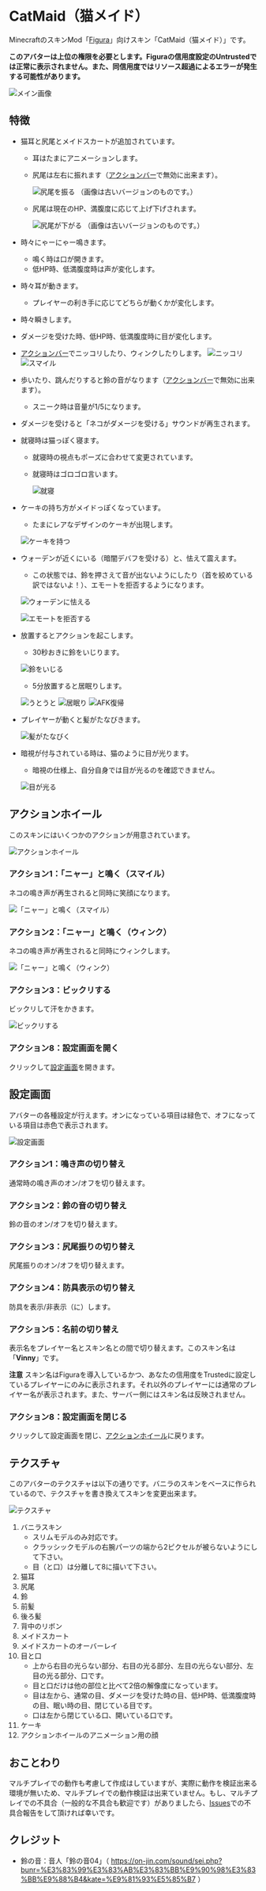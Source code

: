 # CatMaid（猫メイド）
MinecraftのスキンMod「[Figura](https://github.com/Moonlight-MC/Figura)」向けスキン「CatMaid（猫メイド）」です。

**このアバターは上位の権限を必要とします。Figuraの信用度設定のUntrustedでは正常に表示されません。また、同信用度ではリソース超過によるエラーが発生する可能性があります。**

![メイン画像](README_Images/メイン.jpg)

## 特徴
- 猫耳と尻尾とメイドスカートが追加されています。
  - 耳はたまにアニメーションします。
  - 尻尾は左右に振れます（[アクションバー](#アクションバー)で無効に出来ます）。

	![尻尾を振る](README_Images/尻尾を振る.gif)
  （画像は古いバージョンのものです。）

  - 尻尾は現在のHP、満腹度に応じて上げ下げされます。

	![尻尾が下がる](README_Images/尻尾が下がる.jpg)
  （画像は古いバージョンのものです。）

- 時々にゃーにゃー鳴きます。
  - 鳴く時は口が開きます。
  - 低HP時、低満腹度時は声が変化します。
- 時々耳が動きます。
  - プレイヤーの利き手に応じてどちらが動くかが変化します。
- 時々瞬きします。
- ダメージを受けた時、低HP時、低満腹度時に目が変化します。
- [アクションバー](#アクションバー)でニッコリしたり、ウィンクしたりします。
  ![ニッコリ](README_Images/「ニャー」と鳴く（スマイル）.gif)
  ![スマイル](README_Images/「ニャー」と鳴く（ウィンク）.gif)

- 歩いたり、跳んだりすると鈴の音がなります（[アクションバー](#アクションバー)で無効に出来ます）。
  - スニーク時は音量が1/5になります。
- ダメージを受けると「ネコがダメージを受ける」サウンドが再生されます。
- 就寝時は猫っぽく寝ます。
  - 就寝時の視点もポーズに合わせて変更されています。
  - 就寝時はゴロゴロ言います。

	![就寝](README_Images/就寝.jpg)

- ケーキの持ち方がメイドっぽくなっています。
  - たまにレアなデザインのケーキが出現します。

  ![ケーキを持つ](README_Images/ケーキを持つ.jpg)

- ウォーデンが近くにいる（暗闇デバフを受ける）と、怯えて震えます。
  - この状態では、鈴を押さえて音が出ないようにしたり（首を絞めている訳ではないよ！）、エモートを拒否するようになります。

  ![ウォーデンに怯える](README_Images/ウォーデンに怯える.jpg)

  ![エモートを拒否する](README_Images/エモート拒否.gif)

- 放置するとアクションを起こします。
  - 30秒おきに鈴をいじります。

  ![鈴をいじる](README_Images/鈴をいじる.gif)

  - 5分放置すると居眠りします。

  ![うとうと](README_Images/うとうと.gif)
  ![居眠り](README_Images/居眠り.gif)
  ![AFK復帰](README_Images/AFK復帰.gif)

- プレイヤーが動くと髪がたなびきます。

  ![髪がたなびく](README_Images/髪がたなびく.gif)

- 暗視が付与されている時は、猫のように目が光ります。
  - 暗視の仕様上、自分自身では目が光るのを確認できません。

  ![目が光る](README_Images/夜目.jpg)

## アクションホイール
このスキンにはいくつかのアクションが用意されています。

![アクションホイール](README_Images/アクションホイール.jpg)

### アクション1：「ニャー」と鳴く（スマイル）
ネコの鳴き声が再生されると同時に笑顔になります。

![「ニャー」と鳴く（スマイル）](README_Images/「ニャー」と鳴く（スマイル）.gif)

### アクション2：「ニャー」と鳴く（ウィンク）
ネコの鳴き声が再生されると同時にウィンクします。

![「ニャー」と鳴く（ウィンク）](README_Images/「ニャー」と鳴く（ウィンク）.gif)

### アクション3：ビックリする
ビックリして汗をかきます。

![ビックリする](README_Images/ビックリする.gif)

### アクション8：設定画面を開く
クリックして[設定画面](#設定画面)を開きます。

## 設定画面
アバターの各種設定が行えます。オンになっている項目は緑色で、オフになっている項目は赤色で表示されます。

![設定画面](README_Images/設定画面.jpg)

### アクション1：鳴き声の切り替え
通常時の鳴き声のオン/オフを切り替えます。

### アクション2：鈴の音の切り替え
鈴の音のオン/オフを切り替えます。

### アクション3：尻尾振りの切り替え
尻尾振りのオン/オフを切り替えます。

### アクション4：防具表示の切り替え
防具を表示/非表示（に）します。

### アクション5：名前の切り替え
表示名をプレイヤー名とスキン名との間で切り替えます。このスキン名は「**Vinny**」です。

**注意** スキン名はFiguraを導入しているかつ、あなたの信用度をTrustedに設定しているプレイヤーにのみに表示されます。それ以外のプレイヤーには通常のプレイヤー名が表示されます。また、サーバー側にはスキン名は反映されません。

### アクション8：設定画面を閉じる
クリックして設定画面を閉じ、[アクションホイール](#アクションホイール)に戻ります。

## テクスチャ
このアバターのテクスチャは以下の通りです。バニラのスキンをベースに作られているので、テクスチャを書き換えてスキンを変更出来ます。

![テクスチャ](README_Images/テクスチャ.jpg)

1. バニラスキン
   - スリムモデルのみ対応です。
   - クラッシックモデルの右腕パーツの端から2ピクセルが被らないようにして下さい。
   - 目（と口）は分離して8に描いて下さい。
2. 猫耳
3. 尻尾
4. 鈴
5. 前髪
6. 後ろ髪
7. 背中のリボン
8. メイドスカート
9. メイドスカートのオーバーレイ
10. 目と口
    - 上から右目の光らない部分、右目の光る部分、左目の光らない部分、左目の光る部分、口です。
    - 目と口だけは他の部位と比べて2倍の解像度になっています。
    - 目は左から、通常の目、ダメージを受けた時の目、低HP時、低満腹度時の目、眠い時の目、閉じている目です。
    - 口は左から閉じている口、開いている口です。
11. ケーキ
12. アクションホイールのアニメーション用の顔

## おことわり
マルチプレイでの動作も考慮して作成はしていますが、実際に動作を検証出来る環境が無いため、マルチプレイでの動作検証は出来ていません。もし、マルチプレイでの不具合（一般的な不具合も歓迎です）がありましたら、[Issues](https://github.com/Gakuto1112/CatMaid/issues)での不具合報告をして頂ければ幸いです。

## クレジット
- 鈴の音：音人「鈴の音04」（ https://on-jin.com/sound/sei.php?bunr=%E3%83%99%E3%83%AB%E3%83%BB%E9%90%98%E3%83%BB%E9%88%B4&kate=%E9%81%93%E5%85%B7 ）
